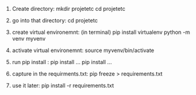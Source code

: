 
1. Create directory:
   mkdir projetetc
   cd projetetc

2. go into that directory:
   cd projetetc

3. create virtual environemnt:
  (in terminal)
  pip install virtualenv
  python -m venv myvenv

4. activate virtual environemnt:
   source myvenv/bin/activate

5. run pip install :
   pip install ...
   pip install ...

6. capture in the requirments.txt:
   pip freeze > requirements.txt 

7. use it later:
   pip install -r requirements.txt